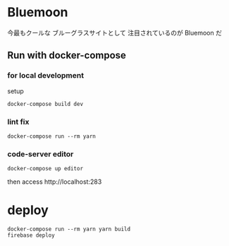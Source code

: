 # Bluemoon
今最もクールな ブルーグラスサイトとして 注目されているのが Bluemoon だ

## Run with docker-compose
### for local development
setup
```
docker-compose build dev
```

<!-- ```
docker-compose up dev firebase-emulator
``` -->

### lint fix
```
docker-compose run --rm yarn
```

### code-server editor
```
docker-compose up editor
```
then access http://localhost:283

# deploy
```
docker-compose run --rm yarn yarn build
firebase deploy
```

